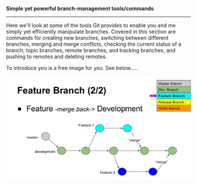 **Simple yet powerful branch-management tools/commands**

---

Here we'll look at some of the tools Git provides to enable you and me simply yet efficiently manipulate branches. Covered in this section are commands for creating new branches, switching between different branches, merging and merge conflicts, checking the current status of a branch, topic branches, remote branches, and tracking branches, and pushing to remotes and deleting remotes.



To introduce you is a free image for you. See below.....





![](/assets/git-branch-management.jpg)  



